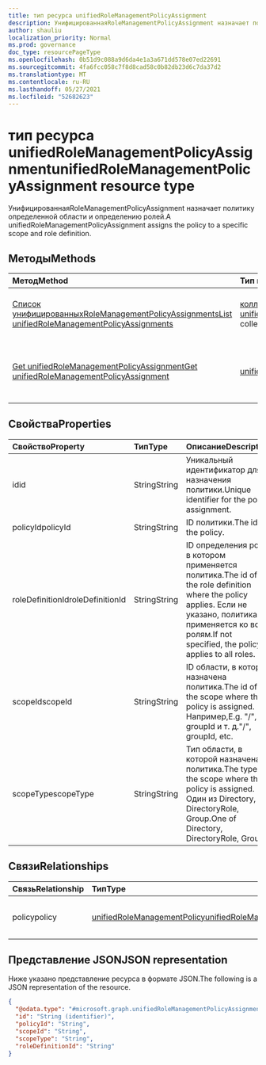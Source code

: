 ```yaml
---
title: тип ресурса unifiedRoleManagementPolicyAssignment
description: УнифицированнаяRoleManagementPolicyAssignment назначает политику определенной области и определению ролей.
author: shauliu
localization_priority: Normal
ms.prod: governance
doc_type: resourcePageType
ms.openlocfilehash: 0b51d9c088a9d6da4e1a3a671dd578e07ed22691
ms.sourcegitcommit: 4fa6fcc058c7f8d8cad58c0b82db23d6c7da37d2
ms.translationtype: MT
ms.contentlocale: ru-RU
ms.lasthandoff: 05/27/2021
ms.locfileid: "52682623"
---
```

# <a name="unifiedrolemanagementpolicyassignment-resource-type"></a><span data-ttu-id="3d3b5-103">тип ресурса unifiedRoleManagementPolicyAssignment</span><span class="sxs-lookup"><span data-stu-id="3d3b5-103">unifiedRoleManagementPolicyAssignment resource type</span></span>

<span data-ttu-id="3d3b5-104">УнифицированнаяRoleManagementPolicyAssignment назначает политику определенной области и определению ролей.</span><span class="sxs-lookup"><span data-stu-id="3d3b5-104">A unifiedRoleManagementPolicyAssignment assigns the policy to a specific scope and role definition.</span></span>

## <a name="methods"></a><span data-ttu-id="3d3b5-105">Методы</span><span class="sxs-lookup"><span data-stu-id="3d3b5-105">Methods</span></span>
|<span data-ttu-id="3d3b5-106">Метод</span><span class="sxs-lookup"><span data-stu-id="3d3b5-106">Method</span></span>|<span data-ttu-id="3d3b5-107">Тип возвращаемых данных</span><span class="sxs-lookup"><span data-stu-id="3d3b5-107">Return type</span></span>|<span data-ttu-id="3d3b5-108">Описание</span><span class="sxs-lookup"><span data-stu-id="3d3b5-108">Description</span></span>|
|:---|:---|:---|
|[<span data-ttu-id="3d3b5-109">Список унифицированныхRoleManagementPolicyAssignments</span><span class="sxs-lookup"><span data-stu-id="3d3b5-109">List unifiedRoleManagementPolicyAssignments</span></span>](../api/unifiedrolemanagementpolicyassignment-list.md)|<span data-ttu-id="3d3b5-110">[коллекция unifiedRoleManagementPolicyAssignment](../resources/unifiedrolemanagementpolicyassignment.md)</span><span class="sxs-lookup"><span data-stu-id="3d3b5-110">[unifiedRoleManagementPolicyAssignment](../resources/unifiedrolemanagementpolicyassignment.md) collection</span></span>|<span data-ttu-id="3d3b5-111">Получите список объектов [unifiedRoleManagementPolicyAssignment](../resources/unifiedrolemanagementpolicyassignment.md) и их свойств.</span><span class="sxs-lookup"><span data-stu-id="3d3b5-111">Get a list of the [unifiedRoleManagementPolicyAssignment](../resources/unifiedrolemanagementpolicyassignment.md) objects and their properties.</span></span>|
|[<span data-ttu-id="3d3b5-112">Get unifiedRoleManagementPolicyAssignment</span><span class="sxs-lookup"><span data-stu-id="3d3b5-112">Get unifiedRoleManagementPolicyAssignment</span></span>](../api/unifiedrolemanagementpolicyassignment-get.md)|[<span data-ttu-id="3d3b5-113">unifiedRoleManagementPolicyAssignment</span><span class="sxs-lookup"><span data-stu-id="3d3b5-113">unifiedRoleManagementPolicyAssignment</span></span>](../resources/unifiedrolemanagementpolicyassignment.md)|<span data-ttu-id="3d3b5-114">Ознакомьтесь с свойствами и отношениями единого [объектаRoleManagementPolicyAssignment.](../resources/unifiedrolemanagementpolicyassignment.md)</span><span class="sxs-lookup"><span data-stu-id="3d3b5-114">Read the properties and relationships of an [unifiedRoleManagementPolicyAssignment](../resources/unifiedrolemanagementpolicyassignment.md) object.</span></span>|

## <a name="properties"></a><span data-ttu-id="3d3b5-115">Свойства</span><span class="sxs-lookup"><span data-stu-id="3d3b5-115">Properties</span></span>
|<span data-ttu-id="3d3b5-116">Свойство</span><span class="sxs-lookup"><span data-stu-id="3d3b5-116">Property</span></span>|<span data-ttu-id="3d3b5-117">Тип</span><span class="sxs-lookup"><span data-stu-id="3d3b5-117">Type</span></span>|<span data-ttu-id="3d3b5-118">Описание</span><span class="sxs-lookup"><span data-stu-id="3d3b5-118">Description</span></span>|
|:---|:---|:---|
|<span data-ttu-id="3d3b5-119">id</span><span class="sxs-lookup"><span data-stu-id="3d3b5-119">id</span></span>|<span data-ttu-id="3d3b5-120">String</span><span class="sxs-lookup"><span data-stu-id="3d3b5-120">String</span></span>|<span data-ttu-id="3d3b5-121">Уникальный идентификатор для назначения политики.</span><span class="sxs-lookup"><span data-stu-id="3d3b5-121">Unique identifier for the policy assignment.</span></span>|
|<span data-ttu-id="3d3b5-122">policyId</span><span class="sxs-lookup"><span data-stu-id="3d3b5-122">policyId</span></span>|<span data-ttu-id="3d3b5-123">String</span><span class="sxs-lookup"><span data-stu-id="3d3b5-123">String</span></span>|<span data-ttu-id="3d3b5-124">ID политики.</span><span class="sxs-lookup"><span data-stu-id="3d3b5-124">The id of the policy.</span></span>|
|<span data-ttu-id="3d3b5-125">roleDefinitionId</span><span class="sxs-lookup"><span data-stu-id="3d3b5-125">roleDefinitionId</span></span>|<span data-ttu-id="3d3b5-126">String</span><span class="sxs-lookup"><span data-stu-id="3d3b5-126">String</span></span>|<span data-ttu-id="3d3b5-127">ID определения роли, в котором применяется политика.</span><span class="sxs-lookup"><span data-stu-id="3d3b5-127">The id of the role definition where the policy applies.</span></span> <span data-ttu-id="3d3b5-128">Если не указано, политика применяется ко всем ролям.</span><span class="sxs-lookup"><span data-stu-id="3d3b5-128">If not specified, the policy applies to all roles.</span></span>|
|<span data-ttu-id="3d3b5-129">scopeId</span><span class="sxs-lookup"><span data-stu-id="3d3b5-129">scopeId</span></span>|<span data-ttu-id="3d3b5-130">String</span><span class="sxs-lookup"><span data-stu-id="3d3b5-130">String</span></span>|<span data-ttu-id="3d3b5-131">ID области, в которой назначена политика.</span><span class="sxs-lookup"><span data-stu-id="3d3b5-131">The id of the scope where the policy is assigned.</span></span> <span data-ttu-id="3d3b5-132">Например,</span><span class="sxs-lookup"><span data-stu-id="3d3b5-132">E.g.</span></span> <span data-ttu-id="3d3b5-133">"/", groupId и т. д.</span><span class="sxs-lookup"><span data-stu-id="3d3b5-133">"/", groupId, etc.</span></span>|
|<span data-ttu-id="3d3b5-134">scopeType</span><span class="sxs-lookup"><span data-stu-id="3d3b5-134">scopeType</span></span>|<span data-ttu-id="3d3b5-135">String</span><span class="sxs-lookup"><span data-stu-id="3d3b5-135">String</span></span>|<span data-ttu-id="3d3b5-136">Тип области, в которой назначена политика.</span><span class="sxs-lookup"><span data-stu-id="3d3b5-136">The type of the scope where the policy is assigned.</span></span> <span data-ttu-id="3d3b5-137">Один из Directory, DirectoryRole, Group.</span><span class="sxs-lookup"><span data-stu-id="3d3b5-137">One of Directory, DirectoryRole, Group.</span></span>|

## <a name="relationships"></a><span data-ttu-id="3d3b5-138">Связи</span><span class="sxs-lookup"><span data-stu-id="3d3b5-138">Relationships</span></span>
|<span data-ttu-id="3d3b5-139">Связь</span><span class="sxs-lookup"><span data-stu-id="3d3b5-139">Relationship</span></span>|<span data-ttu-id="3d3b5-140">Тип</span><span class="sxs-lookup"><span data-stu-id="3d3b5-140">Type</span></span>|<span data-ttu-id="3d3b5-141">Описание</span><span class="sxs-lookup"><span data-stu-id="3d3b5-141">Description</span></span>|
|:---|:---|:---|
|<span data-ttu-id="3d3b5-142">policy</span><span class="sxs-lookup"><span data-stu-id="3d3b5-142">policy</span></span>|[<span data-ttu-id="3d3b5-143">unifiedRoleManagementPolicy</span><span class="sxs-lookup"><span data-stu-id="3d3b5-143">unifiedRoleManagementPolicy</span></span>](../resources/unifiedrolemanagementpolicy.md)|<span data-ttu-id="3d3b5-144">Политика назначения.</span><span class="sxs-lookup"><span data-stu-id="3d3b5-144">The policy for the assignment.</span></span>|

## <a name="json-representation"></a><span data-ttu-id="3d3b5-145">Представление JSON</span><span class="sxs-lookup"><span data-stu-id="3d3b5-145">JSON representation</span></span>
<span data-ttu-id="3d3b5-146">Ниже указано представление ресурса в формате JSON.</span><span class="sxs-lookup"><span data-stu-id="3d3b5-146">The following is a JSON representation of the resource.</span></span>
<!-- {
  "blockType": "resource",
  "keyProperty": "id",
  "@odata.type": "microsoft.graph.unifiedRoleManagementPolicyAssignment",
  "openType": false
}
-->
``` json
{
  "@odata.type": "#microsoft.graph.unifiedRoleManagementPolicyAssignment",
  "id": "String (identifier)",
  "policyId": "String",
  "scopeId": "String",
  "scopeType": "String",
  "roleDefinitionId": "String"
}
```

